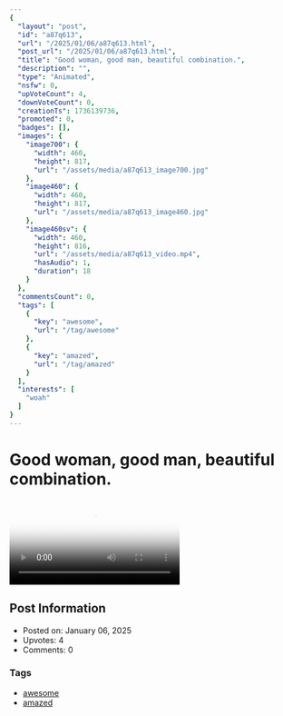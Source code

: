 ```yaml
---
{
  "layout": "post",
  "id": "a87q613",
  "url": "/2025/01/06/a87q613.html",
  "post_url": "/2025/01/06/a87q613.html",
  "title": "Good woman, good man, beautiful combination.",
  "description": "",
  "type": "Animated",
  "nsfw": 0,
  "upVoteCount": 4,
  "downVoteCount": 0,
  "creationTs": 1736139736,
  "promoted": 0,
  "badges": [],
  "images": {
    "image700": {
      "width": 460,
      "height": 817,
      "url": "/assets/media/a87q613_image700.jpg"
    },
    "image460": {
      "width": 460,
      "height": 817,
      "url": "/assets/media/a87q613_image460.jpg"
    },
    "image460sv": {
      "width": 460,
      "height": 816,
      "url": "/assets/media/a87q613_video.mp4",
      "hasAudio": 1,
      "duration": 18
    }
  },
  "commentsCount": 0,
  "tags": [
    {
      "key": "awesome",
      "url": "/tag/awesome"
    },
    {
      "key": "amazed",
      "url": "/tag/amazed"
    }
  ],
  "interests": [
    "woah"
  ]
}
---
```


# Good woman, good man, beautiful combination.

<video controls playsinline loop poster="/assets/media/a87q613_image460.jpg">
  <source src="/assets/media/a87q613_video.mp4" type="video/mp4">
  Your browser does not support the video tag.
</video>

## Post Information

- Posted on: January 06, 2025
- Upvotes: 4
- Comments: 0

### Tags

- [awesome](/tag/awesome)
- [amazed](/tag/amazed)
